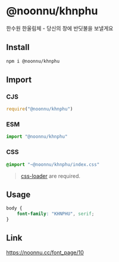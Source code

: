 # @noonnu/khnphu
한수원 한울림체 - 당신의 창에 반딧불을 보낼게요

## Install
```sh
npm i @noonnu/khnphu
```
## Import
### CJS
```js
require("@noonnu/khnphu")
```
### ESM
```js
import "@noonnu/khnphu"
```
### CSS 
```css
@import "~@noonnu/khnphu/index.css"
```
> [css-loader](https://github.com/webpack-contrib/css-loader) are required.

## Usage
```css
body {
    font-family: "KHNPHU", serif;
}
```

## Link
https://noonnu.cc/font_page/10